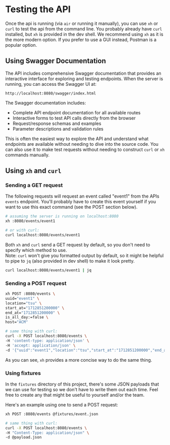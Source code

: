 # Testing the API

Once the api is running (via `air` or running it manually), you can use `xh` or `curl` to test the api from the command line. You probably already have `curl` installed, but `xh` is provided in the dev shell.
We recommend using `xh` as it is the more modern option.
If you prefer to use a GUI instead, Postman is a popular option.

## Using Swagger Documentation

The API includes comprehensive Swagger documentation that provides an interactive interface for exploring and testing endpoints. When the server is running, you can access the Swagger UI at:

```
http://localhost:8080/swagger/index.html
```

The Swagger documentation includes:
- Complete API endpoint documentation for all available routes
- Interactive forms to test API calls directly from the browser
- Request/response schemas and examples
- Parameter descriptions and validation rules

This is often the easiest way to explore the API and understand what endpoints are available without needing to dive into the source code. You can also use it to make test requests without needing to construct `curl` or `xh` commands manually.

## Using `xh` and `curl`

### Sending a GET request
The following requests will request an event called "event1" from the APIs `events` endpoint. You'll probably have to create this event yourself if you want to use this exact command (see the POST section below).
```sh
# assuming the server is running on localhost:8080
xh :8080/events/event1

# or with curl:
curl localhost:8080/events/event1
```
Both `xh` and `curl` send a GET request by default, so you don't need to specify which method to use.  
Note: `curl` won't give you formatted output by default, so it might be helpful to pipe to `jq` (also provided in dev shell) to make it look pretty.
```sh
curl localhost:8080/events/event1 | jq
```


### Sending a POST request
```sh
xh POST :8080/events \
uuid="event1" \
location="tsu" \
start_at="1712851200000" \
end_at="1712851200000" \
is_all_day:=false \
host="ACM"

# same thing with curl:
curl -X POST localhost:8080/events \
-H 'content-type: application/json' \
-H 'accept: application/json' \
-d '{"uuid":"event1","location":"tsu","start_at":"1712851200000","end_at":"1712851200000","is_all_day":false,"host":"ACM"}'
```

As you can see, `xh` provides a more concise way to do the same thing.  

### Using fixtures
In the `fixtures` directory of this project, there's some JSON payloads that we can use for testing so we don't have to write them out each time. Feel free to create any that might be useful to yourself and/or the team.  
  
Here's an example using one to send a POST request:
```sh
xh POST :8080/events @fixtures/event.json

# same thing with curl:
curl -X POST localhost:8080/events \
-H "Content-Type: application/json" \
-d @payload.json
```

